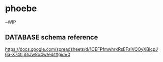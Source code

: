 # phoebe
~WIP

## DATABASE schema reference

https://docs.google.com/spreadsheets/d/1OEFPfmwhrxRsEFaIVQOyXBicpJ6a-X74tLjGjJw8o4w/edit#gid=0

